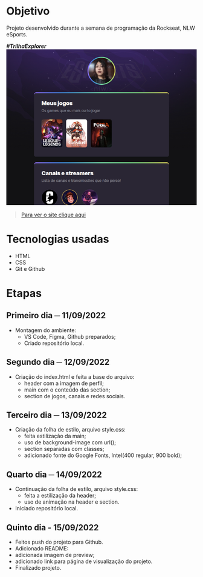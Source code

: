 # Objetivo

Projeto desenvolvido durante a semana de programação da Rockseat, NLW eSports.

***#TrilhaExplorer***
![Preview](./.github/preview.png)

>[Para ver o site clique aqui](https://hinale.github.io/nlw-esports-explorer/)

# Tecnologias usadas
- HTML
- CSS
- Git e Github

# Etapas

## Primeiro dia ─ 11/09/2022
- Montagem do ambiente:
  - VS Code, Figma, Github preparados;
  - Criado repositório local.

## Segundo dia ─ 12/09/2022
- Criação do index.html e feita a base do arquivo:
  - header com a imagem de perfil;
  - main com o conteúdo das section;
  - section de jogos, canais e redes sociais.

## Terceiro dia ─ 13/09/2022
- Criação da folha de estilo, arquivo style.css:
  - feita estilização da main;
  - uso de background-image com url();
  - section separadas com classes;
  - adicionado fonte do Google Fonts, Intel(400 regular, 900 bold);

## Quarto dia ─ 14/09/2022
- Continuação da folha de estilo, arquivo style.css:
  - feita a estilização da header;
  - uso de animação na header e section.
- Iniciado repositório local.

## Quinto dia - 15/09/2022
- Feitos push do projeto para Github.
- Adicionado README:
 - adicionada imagem de preview;
 - adicionado link para página de visualização do projeto.
- Finalizado projeto.